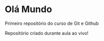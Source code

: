 # Olá Mundo
 Primeiro repositório do curso de Git e Github

 Repositório criado durante aula ao vivo!
